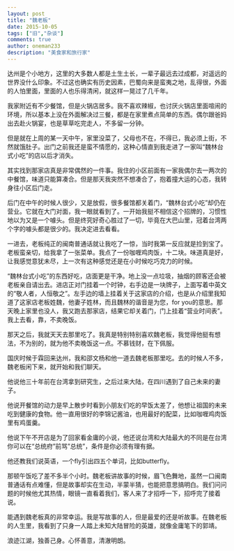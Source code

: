 ```yaml
---
layout: post
title: "魏老板"
date: 2015-10-05
tags: ["旧","杂谈"]
comments: true
author: oneman233
description: "美食家和旅行家"
---
```


达州是个小地方，这里的大多数人都是土生土长，一辈子最远去过成都，对遥远的世界没什么印象。不过这也确实有历史因素，巴蜀向来是蛮夷之地，乱得很，外面的人怕里面，里面的人也乐得清闲，就这样一晃过了几千年。

我家附近有不少餐馆，但是火锅店居多。我不喜欢辣椒，也讨厌火锅店里面喧闹的环境，所以基本上没在外面解决过三餐，都是在家里煮点简单的东西。偶尔跟爸妈出去赴火锅宴，也是草草吃完走人，不多留一分钟。

但是就在上周的某一天中午，家里没菜了，父母也不在，不得已，我必须上街，不然就饿肚子。出门之前我还是蛮不情愿的，这种心情直到我走进了一家叫“魏林台式小吃”的店以后才消失。

其实找到那家店真是非常偶然的一件事。我住的小区前面有一家我偶尔去一两次的中餐馆，味道只能算凑合。但是那天我突然不想凑合了，抱着撞大运的心态，我转身往小区后门走。

后门在中午的时候人很少，又是放假，很多餐馆都关着门，“魏林台式小吃”却仍在营业。它就在大门对面，我一眼就看到了。一开始我挺不相信这个招牌的，习惯性地以为又是一个噱头。但是终究好奇心胜过了一切，毕竟在大巴山里，冠着台湾两个字的噱头都是很少的。我决定进去看看。

一进去，老板纯正的闽南普通话就让我吃了一惊，当时我第一反应就是捡到宝了。老板蛮亲切，给我拿了一张菜单。我点了一份咖喱鸡肉饭，十二块。味道真是好，让我感觉意犹未尽，上一次有这种感觉还是在小时候吃巧克力的时候。

“魏林台式小吃”的东西好吃，店面更是干净。地上没一点垃圾，抽烟的顾客还会被老板亲自请出去。进店正对门挂着一个时钟，右手边是一块牌子，上面写着中英文的“敬人者，人恒敬之”。左手边的墙上挂着关于这家店的介绍，也是从介绍里我知道了这家店老板姓魏，他妻子姓林，而且魏林的谐音是为您，for you的意思。那天晚上家里也没人，我又跑去那家店，结果它却关着门，门上挂着“营业时间表”。我上去看，靠，不卖晚饭。

那天之后，我就天天去那里吃了。我真是特别特别喜欢魏老板，我觉得他挺有想法，不为别的，就为他不卖晚饭这一点。不慕钱财，在下佩服。

国庆时候于霖回来达州，我和邵文杨和他一道去魏老板那里吃。去的时候人不多，魏老板闲下来，就开始和我们聊天。

他说他三十年前在台湾拿到研究生，之后过来大陆，在四川遇到了自己未来的妻子。

他说开餐馆的动力是早上散步时看到小朋友们吃的早饭太差了，他想让祖国的未来吃到健康的食物。他一直用很好的李锦记酱油，也用最好的配菜，比如咖喱鸡肉饭里有鸡蛋羹。

他说下午不开店是为了回家看金庸的小说，他还说台湾和大陆最大的不同是在台湾你可以在“总统府”前骂”总统”，条件是你必须有理有据。

他还教我们说英语，一个fly引出四五个单词，比如butterfly。

那顿午饭吃了差不多半个小时。魏老板讲故事的时候，眉飞色舞地，虽然一口闽南普通话有点难懂，但是故事却实在生动，半蒙半猜，也能把意思搞明白。我们问问题的时候他尤其热情，眼镜一直看着我们，客人来了才招呼一下，招呼完了接着说。

能遇到魏老板真的非常幸运。我是写故事的人，但是最爱的还是听故事。在魏老板的人生里，我看到了只身一人踏上未知大陆冒险的英雄，就像金庸笔下的郭靖。

浪迹江湖，独善己身。心怀善意，清澈明朗。